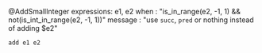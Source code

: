 @AddSmallInteger
expressions: e1, e2
when : "is_in_range(e2, -1, 1) && not(is_int_in_range(e2, -1, 1))"
message : "use `succ`, `pred` or nothing instead of adding $e2"
```
add e1 e2
```
